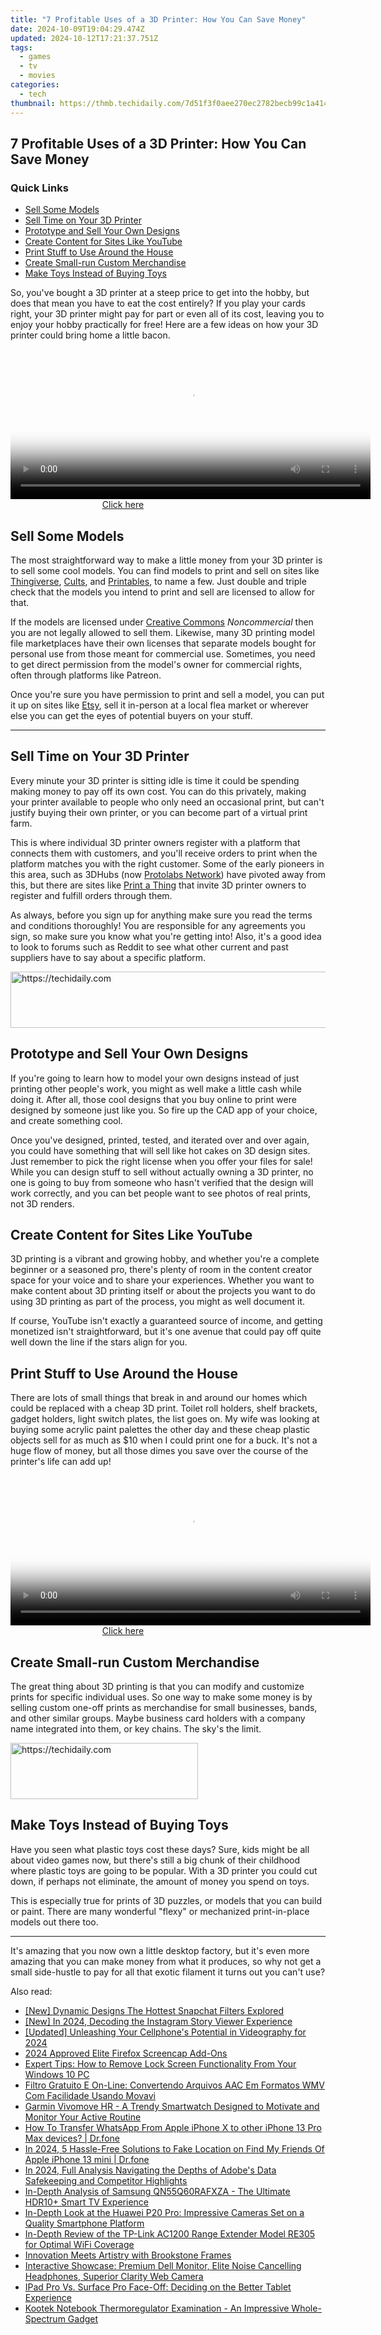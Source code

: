 ```yaml
---
title: "7 Profitable Uses of a 3D Printer: How You Can Save Money"
date: 2024-10-09T19:04:29.474Z
updated: 2024-10-12T17:21:37.751Z
tags:
  - games
  - tv
  - movies
categories:
  - tech
thumbnail: https://thmb.techidaily.com/7d51f3f0aee270ec2782becb99c1a414abb8cba30f3dde81226f486e6ab605fb.jpg
---
```


## 7 Profitable Uses of a 3D Printer: How You Can Save Money

### Quick Links

* [Sell Some Models](https://some-approaches.techidaily.com/in-2024-the-role-of-gaming-in-e-commerce/)
* [Sell Time on Your 3D Printer](https://extra-approaches.techidaily.com/pro-tips-for-transforming-mundane-into-epic-with-gopro-timelapse-for-2024/)
* [Prototype and Sell Your Own Designs](https://win-dash.techidaily.com/cscb-csr-bluetooth-drivers-easy-downloads-for-your-device/)
* [Create Content for Sites Like YouTube](https://review-topics.techidaily.com/in-2024-complete-tutorial-to-use-gps-joystick-to-fake-gps-location-on-motorola-moto-g34-5g-drfone-by-drfone-virtual-android/)
* [Print Stuff to Use Around the House](https://win11-tips.techidaily.com/regaining-icon-alert-visibility-in-windows/)
* [Create Small-run Custom Merchandise](https://android-unlock.techidaily.com/in-2024-how-to-lock-apps-on-motorola-moto-e13-to-protect-your-individual-information-by-drfone-android/)
* [Make Toys Instead of Buying Toys](https://tech-recovery.techidaily.com/quick-tricks-to-snip-your-screen-a-comprehensive-guide-for-desktop-users/)

 So, you've bought a 3D printer at a steep price to get into the hobby, but does that mean you have to eat the cost entirely? If you play your cards right, your 3D printer might pay for part or even all of its cost, leaving you to enjoy your hobby practically for free! Here are a few ideas on how your 3D printer could bring home a little bacon.

<!-- affiliate ads begin -->
<span id="1983552">
					<video width="576" height="240" style="cursor:pointer"
           poster="//a.impactradius-go.com/display-clicktoplayimage/1983552.png"
           onclick="if(!this.playClicked){this.play();this.setAttribute('controls',true);this.playClicked=true;}">
	   <source src="//a.impactradius-go.com/display-ad/22993-1983552">
	   <img src="//a.impactradius-go.com/display-clicktoplayimage/1983552.png" style="border: none; height: 100%; width: 100%; object-fit: contain">
	</video>
	<div style="width:360px;text-align:center"><a href="javascript:window.open(decodeURIComponent('https%3A%2F%2Fhomestyler.sjv.io%2Fc%2F5597632%2F1983552%2F22993'), '_blank');void(0);">Click here</a></div>
</span>
<img height="0" width="0" src="https://imp.pxf.io/i/5597632/1983552/22993" style="position:absolute;visibility:hidden;" border="0" />
<!-- affiliate ads end -->

##  Sell Some Models

 The most straightforward way to make a little money from your 3D printer is to sell some cool models. You can find models to print and sell on sites like [Thingiverse](https://www.thingiverse.com/), [Cults](https://cults3d.com/en), and [Printables](https://www.printables.com/), to name a few. Just double and triple check that the models you intend to print and sell are licensed to allow for that.

 If the models are licensed under [Creative Commons](https://driver-error.techidaily.com/inception-excitingly-and/) _Noncommercial_ then you are not legally allowed to sell them. Likewise, many 3D printing model file marketplaces have their own licenses that separate models bought for personal use from those meant for commercial use. Sometimes, you need to get direct permission from the model's owner for commercial rights, often through platforms like Patreon.

 Once you're sure you have permission to print and sell a model, you can put it up on sites like [Etsy](https://www.etsy.com/), sell it in-person at a local flea market or wherever else you can get the eyes of potential buyers on your stuff.

---

##  Sell Time on Your 3D Printer

 Every minute your 3D printer is sitting idle is time it could be spending making money to pay off its own cost. You can do this privately, making your printer available to people who only need an occasional print, but can't justify buying their own printer, or you can become part of a virtual print farm.

 This is where individual 3D printer owners register with a platform that connects them with customers, and you'll receive orders to print when the platform matches you with the right customer. Some of the early pioneers in this area, such as 3DHubs (now [Protolabs Network](https://www.hubs.com/)) have pivoted away from this, but there are sites like [Print a Thing](https://printathing.com/) that invite 3D printer owners to register and fulfill orders through them.

 As always, before you sign up for anything make sure you read the terms and conditions thoroughly! You are responsible for any agreements you sign, so make sure you know what you're getting into! Also, it's a good idea to look to forums such as Reddit to see what other current and past suppliers have to say about a specific platform.

<!-- affiliate ads begin -->
<a href="https://aligracehair.sjv.io/c/5597632/1997680/19272" target="_top" id="1997680">
  <img src="//a.impactradius-go.com/display-ad/19272-1997680" border="0" alt="https://techidaily.com" width="728" height="90"/>
</a>
<img height="0" width="0" src="https://aligracehair.sjv.io/i/5597632/1997680/19272" style="position:absolute;visibility:hidden;" border="0" />
<!-- affiliate ads end -->

##  Prototype and Sell Your Own Designs

 If you're going to learn how to model your own designs instead of just printing other people's work, you might as well make a little cash while doing it. After all, those cool designs that you buy online to print were designed by someone just like you. So fire up the CAD app of your choice, and create something cool.

 Once you've designed, printed, tested, and iterated over and over again, you could have something that will sell like hot cakes on 3D design sites. Just remember to pick the right license when you offer your files for sale! While you can design stuff to sell without actually owning a 3D printer, no one is going to buy from someone who hasn't verified that the design will work correctly, and you can bet people want to see photos of real prints, not 3D renders.

##  Create Content for Sites Like YouTube

 3D printing is a vibrant and growing hobby, and whether you're a complete beginner or a seasoned pro, there's plenty of room in the content creator space for your voice and to share your experiences. Whether you want to make content about 3D printing itself or about the projects you want to do using 3D printing as part of the process, you might as well document it.

 If course, YouTube isn't exactly a guaranteed source of income, and getting monetized isn't straightforward, but it's one avenue that could pay off quite well down the line if the stars align for you.

##  Print Stuff to Use Around the House

 There are lots of small things that break in and around our homes which could be replaced with a cheap 3D print. Toilet roll holders, shelf brackets, gadget holders, light switch plates, the list goes on. My wife was looking at buying some acrylic paint palettes the other day and these cheap plastic objects sell for as much as $10 when I could print one for a buck. It's not a huge flow of money, but all those dimes you save over the course of the printer's life can add up!

<!-- affiliate ads begin -->
<span id="1983475">
					<video width="576" height="240" style="cursor:pointer"
           poster="//a.impactradius-go.com/display-clicktoplayimage/1983475.png"
           onclick="if(!this.playClicked){this.play();this.setAttribute('controls',true);this.playClicked=true;}">
	   <source src="//a.impactradius-go.com/display-ad/22993-1983475">
	   <img src="//a.impactradius-go.com/display-clicktoplayimage/1983475.png" style="border: none; height: 100%; width: 100%; object-fit: contain">
	</video>
	<div style="width:360px;text-align:center"><a href="javascript:window.open(decodeURIComponent('https%3A%2F%2Fhomestyler.sjv.io%2Fc%2F5597632%2F1983475%2F22993'), '_blank');void(0);">Click here</a></div>
</span>
<img height="0" width="0" src="https://imp.pxf.io/i/5597632/1983475/22993" style="position:absolute;visibility:hidden;" border="0" />
<!-- affiliate ads end -->

##  Create Small-run Custom Merchandise

 The great thing about 3D printing is that you can modify and customize prints for specific individual uses. So one way to make some money is by selling custom one-off prints as merchandise for small businesses, bands, and other similar groups. Maybe business card holders with a company name integrated into them, or key chains. The sky's the limit.

<!-- affiliate ads begin -->
<a href="https://aligracehair.sjv.io/c/5597632/1902289/19272" target="_top" id="1902289">
  <img src="//a.impactradius-go.com/display-ad/19272-1902289" border="0" alt="https://techidaily.com" width="300" height="90"/>
</a>
<img height="0" width="0" src="https://aligracehair.sjv.io/i/5597632/1902289/19272" style="position:absolute;visibility:hidden;" border="0" />
<!-- affiliate ads end -->

##  Make Toys Instead of Buying Toys

 Have you seen what plastic toys cost these days? Sure, kids might be all about video games now, but there's still a big chunk of their childhood where plastic toys are going to be popular. With a 3D printer you could cut down, if perhaps not eliminate, the amount of money you spend on toys.

 This is especially true for prints of 3D puzzles, or models that you can build or paint. There are many wonderful "flexy" or mechanized print-in-place models out there too.

---

 It's amazing that you now own a little desktop factory, but it's even more amazing that you can make money from what it produces, so why not get a small side-hustle to pay for all that exotic filament it turns out you can't use?

<ins class="adsbygoogle"
     style="display:block"
     data-ad-format="autorelaxed"
     data-ad-client="ca-pub-7571918770474297"
     data-ad-slot="1223367746"></ins>

<ins class="adsbygoogle"
     style="display:block"
     data-ad-client="ca-pub-7571918770474297"
     data-ad-slot="8358498916"
     data-ad-format="auto"
     data-full-width-responsive="true"></ins>

<span class="atpl-alsoreadstyle">Also read:</span>
<div><ul>
<li><a href="https://snapchat-videos.techidaily.com/new-dynamic-designs-the-hottest-snapchat-filters-explored/"><u>[New] Dynamic Designs The Hottest Snapchat Filters Explored</u></a></li>
<li><a href="https://instagram-videos.techidaily.com/new-in-2024-decoding-the-instagram-story-viewer-experience/"><u>[New] In 2024, Decoding the Instagram Story Viewer Experience</u></a></li>
<li><a href="https://digital-screen-recording.techidaily.com/updated-unleashing-your-cellphones-potential-in-videography-for-2024/"><u>[Updated] Unleashing Your Cellphone's Potential in Videography for 2024</u></a></li>
<li><a href="https://screen-sharing-recording.techidaily.com/2024-approved-elite-firefox-screencap-add-ons/"><u>2024 Approved Elite Firefox Screencap Add-Ons</u></a></li>
<li><a href="https://vp-tips.techidaily.com/expert-tips-how-to-remove-lock-screen-functionality-from-your-windows-10-pc/"><u>Expert Tips: How to Remove Lock Screen Functionality From Your Windows 10 PC</u></a></li>
<li><a href="https://vp-tips.techidaily.com/filtro-gratuito-e-on-line-convertendo-arquivos-aac-em-formatos-wmv-com-facilidade-usando-movavi/"><u>Filtro Gratuito E On-Line: Convertendo Arquivos AAC Em Formatos WMV Com Facilidade Usando Movavi</u></a></li>
<li><a href="https://buynow-help.techidaily.com/garmin-vivomove-hr-a-trendy-smartwatch-designed-to-motivate-and-monitor-your-active-routine/"><u>Garmin Vivomove HR - A Trendy Smartwatch Designed to Motivate and Monitor Your Active Routine</u></a></li>
<li><a href="https://techidaily.com/how-to-transfer-whatsapp-from-apple-iphone-x-to-other-iphone-13-pro-max-devices-drfone-by-drfone-transfer-whatsapp-from-ios-transfer-whatsapp-from-ios/"><u>How To Transfer WhatsApp From Apple iPhone X to other iPhone 13 Pro Max devices? | Dr.fone</u></a></li>
<li><a href="https://change-location.techidaily.com/in-2024-5-hassle-free-solutions-to-fake-location-on-find-my-friends-of-apple-iphone-13-mini-drfone-by-drfone-virtual-ios/"><u>In 2024, 5 Hassle-Free Solutions to Fake Location on Find My Friends Of Apple iPhone 13 mini | Dr.fone</u></a></li>
<li><a href="https://some-techniques.techidaily.com/in-2024-full-analysis-navigating-the-depths-of-adobes-data-safekeeping-and-competitor-highlights/"><u>In 2024, Full Analysis Navigating the Depths of Adobe's Data Safekeeping and Competitor Highlights</u></a></li>
<li><a href="https://buynow-help.techidaily.com/in-depth-analysis-of-samsung-qn55q60rafxza-the-ultimate-hdr10plus-smart-tv-experience/"><u>In-Depth Analysis of Samsung QN55Q60RAFXZA - The Ultimate HDR10+ Smart TV Experience</u></a></li>
<li><a href="https://buynow-help.techidaily.com/in-depth-look-at-the-huawei-p20-pro-impressive-cameras-set-on-a-quality-smartphone-platform/"><u>In-Depth Look at the Huawei P20 Pro: Impressive Cameras Set on a Quality Smartphone Platform</u></a></li>
<li><a href="https://buynow-help.techidaily.com/in-depth-review-of-the-tp-link-ac1200-range-extender-model-re305-for-optimal-wifi-coverage/"><u>In-Depth Review of the TP-Link AC1200 Range Extender Model RE305 for Optimal WiFi Coverage</u></a></li>
<li><a href="https://buynow-help.techidaily.com/innovation-meets-artistry-with-brookstone-frames/"><u>Innovation Meets Artistry with Brookstone Frames</u></a></li>
<li><a href="https://buynow-help.techidaily.com/interactive-showcase-premium-dell-monitor-elite-noise-cancelling-headphones-superior-clarity-web-camera/"><u>Interactive Showcase: Premium Dell Monitor, Elite Noise Cancelling Headphones, Superior Clarity Web Camera</u></a></li>
<li><a href="https://buynow-help.techidaily.com/ipad-pro-vs-surface-pro-face-off-deciding-on-the-better-tablet-experience/"><u>IPad Pro Vs. Surface Pro Face-Off: Deciding on the Better Tablet Experience</u></a></li>
<li><a href="https://buynow-help.techidaily.com/kootek-notebook-thermoregulator-examination-an-impressive-whole-spectrum-gadget/"><u>Kootek Notebook Thermoregulator Examination - An Impressive Whole-Spectrum Gadget</u></a></li>
</ul></div>

